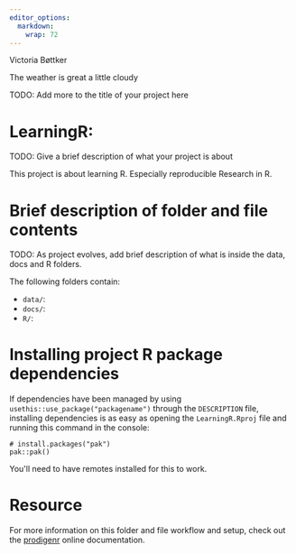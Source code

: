 ```yaml
---
editor_options: 
  markdown: 
    wrap: 72
---
```

Victoria Bøttker 

The weather is great a little cloudy 

TODO: Add more to the title of your project here

# LearningR:

TODO: Give a brief description of what your project is about

This project is about learning R. Especially reproducible Research in R.

# Brief description of folder and file contents

TODO: As project evolves, add brief description of what is inside the
data, docs and R folders.

The following folders contain:

-   `data/`:
-   `docs/`:
-   `R/`:

# Installing project R package dependencies

If dependencies have been managed by using
`usethis::use_package("packagename")` through the `DESCRIPTION` file,
installing dependencies is as easy as opening the `LearningR.Rproj` file
and running this command in the console:

```         
# install.packages("pak")
pak::pak()
```

You'll need to have remotes installed for this to work.

# Resource

For more information on this folder and file workflow and setup, check
out the [prodigenr](https://rostools.github.io/prodigenr) online
documentation.
